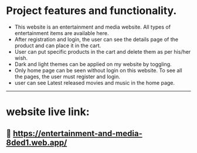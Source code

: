 
# Project features and functionality.

- This website is an entertainment and media website. All types of entertainment items are available here.
- After registration and login, the user can see the details page of the product and can place it in the cart.
- User can put specific products in the cart and delete them as per his/her wish.
- Dark and light themes can be applied on my website by toggling.
- Only home page can be seen without login on this website. To see all the pages, the user must register and login.
- user can see Latest released movies and music in the home page. 



---

# website live link:
## 🔗 https://entertainment-and-media-8ded1.web.app/

